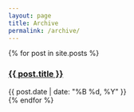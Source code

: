 ```yaml
---
layout: page
title: Archive
permalink: /archive/
---
```


{% for post in site.posts %}
  <article>
    <h3>
      <a href="{{ post.url | relative_url }}">{{ post.title }}</a>
    </h3>
    <time>{{ post.date | date: "%B %d, %Y" }}</time>
  </article>
{% endfor %}
